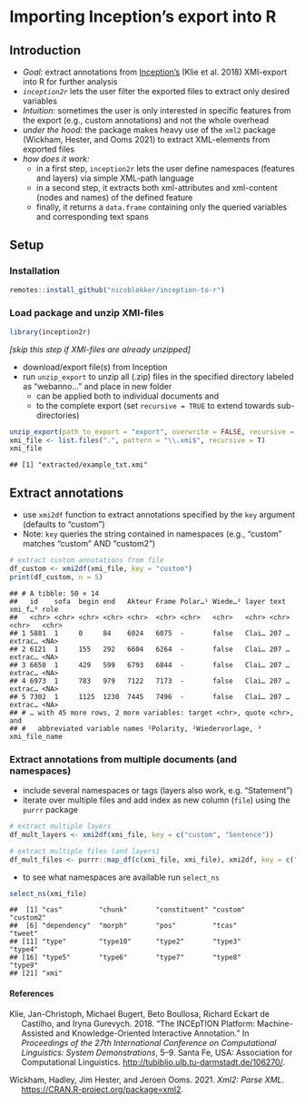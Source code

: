 Importing Inception’s export into R
================

## Introduction

-   *Goal:* extract annotations from
    [Inception’s](https://inception-project.github.io/) (Klie et
    al. 2018) XMI-export into R for further analysis
-   *`inception2r`* lets the user filter the exported files to extract
    only desired variables
-   *Intuition:* sometimes the user is only interested in specific
    features from the export (e.g., custom annotations) and not the
    whole overhead
-   *under the hood:* the package makes heavy use of the `xml2` package
    (Wickham, Hester, and Ooms 2021) to extract XML-elements from
    exported files
-   *how does it work:*
    -   in a first step, `inception2r` lets the user define namespaces
        (features and layers) via simple XML-path language
    -   in a second step, it extracts both xml-attributes and
        xml-content (nodes and names) of the defined feature
    -   finally, it returns a `data.frame` containing only the queried
        variables and corresponding text spans

## Setup

### Installation

``` r
remotes::install_github("nicoblokker/inception-to-r")
```

### Load package and unzip XMI-files

``` r
library(inception2r)
```

*\[skip this step if XMI-files are already unzipped\]*

-   download/export file(s) from Inception
-   run `unzip_export` to unzip all (.zip) files in the specified
    directory labeled as “webanno…” and place in new folder
    -   can be applied both to individual documents and
    -   to the complete export (set `recursive = TRUE` to extend towards
        sub-directories)

``` r
unzip_export(path_to_export = "export", overwrite = FALSE, recursive = FALSE)  # CREATES LOCAL FILES; USE WITH CAUTION 
xmi_file <- list.files(".", pattern = "\\.xmi$", recursive = T)           # select only XMI-files
xmi_file
```

    ## [1] "extracted/example_txt.xmi"

## Extract annotations

-   use `xmi2df` function to extract annotations specified by the `key`
    argument (defaults to “custom”)
-   Note: `key` queries the string contained in namespaces (e.g.,
    “custom” matches “custom” AND “custom2”)

``` r
# extract custom annotations from file
df_custom <- xmi2df(xmi_file, key = "custom")
print(df_custom, n = 5)
```

    ## # A tibble: 50 × 14
    ##   id    sofa  begin end   Akteur Frame Polar…¹ Wiede…² layer text  xmi_f…³ role 
    ##   <chr> <chr> <chr> <chr> <chr>  <chr> <chr>   <chr>   <chr> <chr> <chr>   <chr>
    ## 1 5881  1     0     84    6024   6075  -       false   Clai… 207 … extrac… <NA> 
    ## 2 6121  1     155   292   6604   6264  -       false   Clai… 207 … extrac… <NA> 
    ## 3 6650  1     429   599   6793   6844  -       false   Clai… 207 … extrac… <NA> 
    ## 4 6973  1     783   979   7122   7173  -       false   Clai… 207 … extrac… <NA> 
    ## 5 7302  1     1125  1230  7445   7496  -       false   Clai… 207 … extrac… <NA> 
    ## # … with 45 more rows, 2 more variables: target <chr>, quote <chr>, and
    ## #   abbreviated variable names ¹​Polarity, ²​Wiedervorlage, ³​xmi_file_name

### Extract annotations from multiple documents (and namespaces)

-   include several namespaces or tags (layers also work,
    e.g. “Statement”)
-   iterate over multiple files and add index as new column (`file`)
    using the `purrr` package

``` r
# extract multiple layers
df_mult_layers <- xmi2df(xmi_file, key = c("custom", "Sentence")) 

# extract multiple files (and layers)
df_mult_files <- purrr::map_df(c(xmi_file, xmi_file), xmi2df, key = c("custom", "Sentence"), .id = "file")
```

-   to see what namespaces are available run `select_ns`

``` r
select_ns(xmi_file)
```

    ##  [1] "cas"         "chunk"       "constituent" "custom"      "custom2"    
    ##  [6] "dependency"  "morph"       "pos"         "tcas"        "tweet"      
    ## [11] "type"        "type10"      "type2"       "type3"       "type4"      
    ## [16] "type5"       "type6"       "type7"       "type8"       "type9"      
    ## [21] "xmi"

#### References

<div id="refs" class="references csl-bib-body hanging-indent">

<div id="ref-inception" class="csl-entry">

Klie, Jan-Christoph, Michael Bugert, Beto Boullosa, Richard Eckart de
Castilho, and Iryna Gurevych. 2018. “The INCEpTION Platform:
Machine-Assisted and Knowledge-Oriented Interactive Annotation.” In
*Proceedings of the 27th International Conference on Computational
Linguistics: System Demonstrations*, 5–9. Santa Fe, USA: Association for
Computational Linguistics.
<http://tubiblio.ulb.tu-darmstadt.de/106270/>.

</div>

<div id="ref-xml2" class="csl-entry">

Wickham, Hadley, Jim Hester, and Jeroen Ooms. 2021. *Xml2: Parse XML*.
<https://CRAN.R-project.org/package=xml2>.

</div>

</div>
